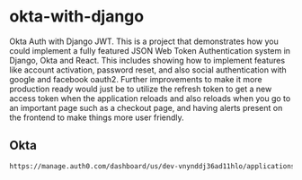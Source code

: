 # okta-with-django
Okta Auth with Django JWT. This is a project that demonstrates how you could implement a fully featured JSON Web Token Authentication system in Django, Okta and React. This includes showing how to implement features like account activation, password reset, and also social authentication with google and facebook oauth2. Further improvements to make it more production ready would just be to utilize the refresh token to get a new access token when the application reloads and also reloads when you go to an important page such as a checkout page, and having alerts present on the frontend to make things more user friendly.



## Okta
```bash
https://manage.auth0.com/dashboard/us/dev-vnynddj36ad11hlo/applications/9cPu4fNzEIUyaENZRGuTNYCjIITVO5ox/credentials
```
